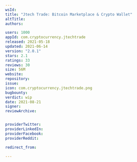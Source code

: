 ```yaml
---
wsId: 
title: "Jtech Trade: Bitcoin Marketplace & Crypto Wallet"
altTitle: 
authors:

users: 1000
appId: com.cryptocurrency.jtechtrade
released: 2021-05-18
updated: 2021-06-14
version: "2.0.1"
stars: 2.1
ratings: 33
reviews: 30
size: 56M
website: 
repository: 
issue: 
icon: com.cryptocurrency.jtechtrade.png
bugbounty: 
verdict: wip
date: 2021-08-21
signer: 
reviewArchive:


providerTwitter: 
providerLinkedIn: 
providerFacebook: 
providerReddit: 

redirect_from:

---
```




